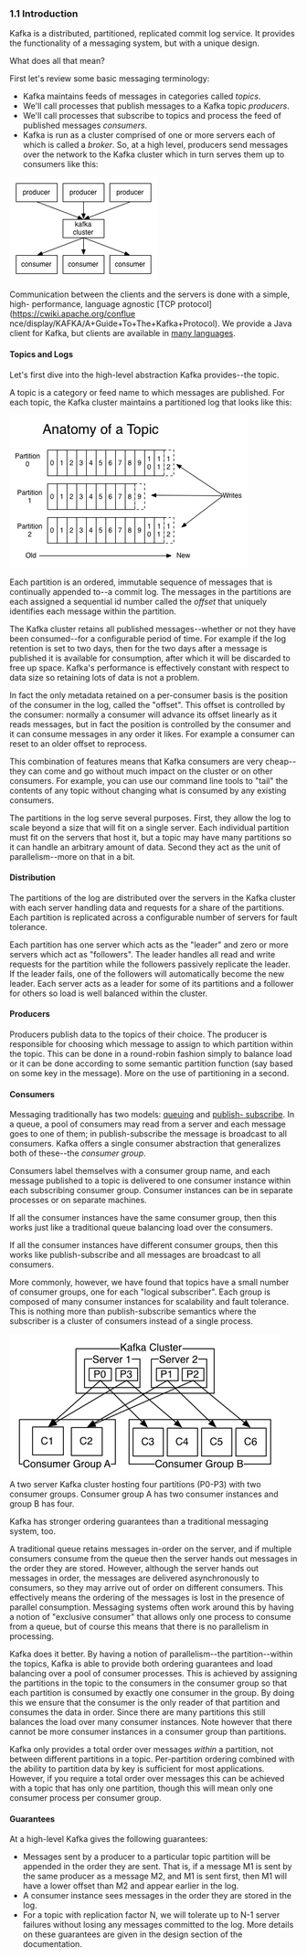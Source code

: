### 1.1 Introduction

Kafka is a distributed, partitioned, replicated commit log service. It
provides the functionality of a messaging system, but with a unique design.

What does all that mean?

First let's review some basic messaging terminology:

  * Kafka maintains feeds of messages in categories called _topics_. 
  * We'll call processes that publish messages to a Kafka topic _producers_. 
  * We'll call processes that subscribe to topics and process the feed of published messages _consumers_. 
  * Kafka is run as a cluster comprised of one or more servers each of which is called a _broker_.  So, at a high level, producers send messages over the network to the Kafka cluster which in turn serves them up to consumers like this: 

![](images/producer_consumer.png)

Communication between the clients and the servers is done with a simple, high-
performance, language agnostic [TCP protocol](https://cwiki.apache.org/conflue
nce/display/KAFKA/A+Guide+To+The+Kafka+Protocol). We provide a Java client for
Kafka, but clients are available in [many
languages](https://cwiki.apache.org/confluence/display/KAFKA/Clients).

#### Topics and Logs

Let's first dive into the high-level abstraction Kafka provides--the topic.

A topic is a category or feed name to which messages are published. For each
topic, the Kafka cluster maintains a partitioned log that looks like this:

![](images/log_anatomy.png)

Each partition is an ordered, immutable sequence of messages that is
continually appended to--a commit log. The messages in the partitions are each
assigned a sequential id number called the _offset_ that uniquely identifies
each message within the partition.

The Kafka cluster retains all published messages--whether or not they have
been consumed--for a configurable period of time. For example if the log
retention is set to two days, then for the two days after a message is
published it is available for consumption, after which it will be discarded to
free up space. Kafka's performance is effectively constant with respect to
data size so retaining lots of data is not a problem.

In fact the only metadata retained on a per-consumer basis is the position of
the consumer in the log, called the "offset". This offset is controlled by the
consumer: normally a consumer will advance its offset linearly as it reads
messages, but in fact the position is controlled by the consumer and it can
consume messages in any order it likes. For example a consumer can reset to an
older offset to reprocess.

This combination of features means that Kafka consumers are very cheap--they
can come and go without much impact on the cluster or on other consumers. For
example, you can use our command line tools to "tail" the contents of any
topic without changing what is consumed by any existing consumers.

The partitions in the log serve several purposes. First, they allow the log to
scale beyond a size that will fit on a single server. Each individual
partition must fit on the servers that host it, but a topic may have many
partitions so it can handle an arbitrary amount of data. Second they act as
the unit of parallelism--more on that in a bit.

#### Distribution

The partitions of the log are distributed over the servers in the Kafka
cluster with each server handling data and requests for a share of the
partitions. Each partition is replicated across a configurable number of
servers for fault tolerance.

Each partition has one server which acts as the "leader" and zero or more
servers which act as "followers". The leader handles all read and write
requests for the partition while the followers passively replicate the leader.
If the leader fails, one of the followers will automatically become the new
leader. Each server acts as a leader for some of its partitions and a follower
for others so load is well balanced within the cluster.

#### Producers

Producers publish data to the topics of their choice. The producer is
responsible for choosing which message to assign to which partition within the
topic. This can be done in a round-robin fashion simply to balance load or it
can be done according to some semantic partition function (say based on some
key in the message). More on the use of partitioning in a second.

#### Consumers

Messaging traditionally has two models:
[queuing](http://en.wikipedia.org/wiki/Message_queue) and [publish-
subscribe](http://en.wikipedia.org/wiki/Publish%E2%80%93subscribe_pattern). In
a queue, a pool of consumers may read from a server and each message goes to
one of them; in publish-subscribe the message is broadcast to all consumers.
Kafka offers a single consumer abstraction that generalizes both of these--the
_consumer group_.

Consumers label themselves with a consumer group name, and each message
published to a topic is delivered to one consumer instance within each
subscribing consumer group. Consumer instances can be in separate processes or
on separate machines.

If all the consumer instances have the same consumer group, then this works
just like a traditional queue balancing load over the consumers.

If all the consumer instances have different consumer groups, then this works
like publish-subscribe and all messages are broadcast to all consumers.

More commonly, however, we have found that topics have a small number of
consumer groups, one for each "logical subscriber". Each group is composed of
many consumer instances for scalability and fault tolerance. This is nothing
more than publish-subscribe semantics where the subscriber is a cluster of
consumers instead of a single process.

![](images/consumer-groups.png)  
A two server Kafka cluster hosting four partitions (P0-P3) with two consumer
groups. Consumer group A has two consumer instances and group B has four.

Kafka has stronger ordering guarantees than a traditional messaging system,
too.

A traditional queue retains messages in-order on the server, and if multiple
consumers consume from the queue then the server hands out messages in the
order they are stored. However, although the server hands out messages in
order, the messages are delivered asynchronously to consumers, so they may
arrive out of order on different consumers. This effectively means the
ordering of the messages is lost in the presence of parallel consumption.
Messaging systems often work around this by having a notion of "exclusive
consumer" that allows only one process to consume from a queue, but of course
this means that there is no parallelism in processing.

Kafka does it better. By having a notion of parallelism--the partition--within
the topics, Kafka is able to provide both ordering guarantees and load
balancing over a pool of consumer processes. This is achieved by assigning the
partitions in the topic to the consumers in the consumer group so that each
partition is consumed by exactly one consumer in the group. By doing this we
ensure that the consumer is the only reader of that partition and consumes the
data in order. Since there are many partitions this still balances the load
over many consumer instances. Note however that there cannot be more consumer
instances in a consumer group than partitions.

Kafka only provides a total order over messages _within_ a partition, not
between different partitions in a topic. Per-partition ordering combined with
the ability to partition data by key is sufficient for most applications.
However, if you require a total order over messages this can be achieved with
a topic that has only one partition, though this will mean only one consumer
process per consumer group.

#### Guarantees

At a high-level Kafka gives the following guarantees:

  * Messages sent by a producer to a particular topic partition will be appended in the order they are sent. That is, if a message M1 is sent by the same producer as a message M2, and M1 is sent first, then M1 will have a lower offset than M2 and appear earlier in the log. 
  * A consumer instance sees messages in the order they are stored in the log. 
  * For a topic with replication factor N, we will tolerate up to N-1 server failures without losing any messages committed to the log.  More details on these guarantees are given in the design section of the documentation. 

